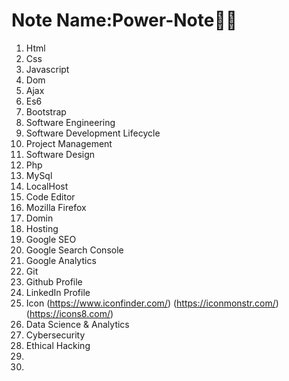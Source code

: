 # Note Name:Power-Note💙🪽
1. Html 
2. Css 
3. Javascript
4. Dom
5. Ajax
6. Es6
7. Bootstrap
8. Software Engineering
9. Software Development Lifecycle
10. Project Management
11. Software Design
12. Php
13. MySql
14. LocalHost
15. Code Editor
16. Mozilla Firefox
17. Domin
18. Hosting
19. Google SEO
20. Google Search Console
21. Google Analytics
22. Git
23. Github Profile
24. LinkedIn Profile
25. Icon (https://www.iconfinder.com/) (https://iconmonstr.com/) (https://icons8.com/)
26. Data Science & Analytics
27. Cybersecurity
28. Ethical Hacking
29. 
30.